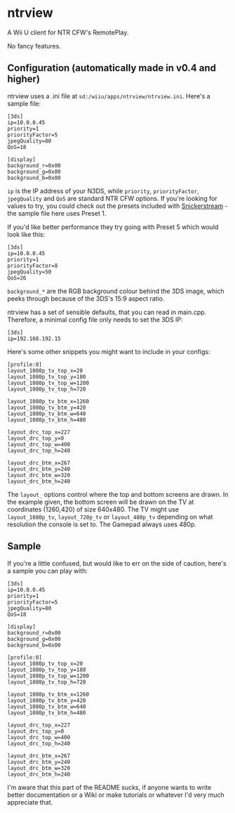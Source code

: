 # ntrview
A Wii U client for NTR CFW's RemotePlay.

No fancy features.

## Configuration (automatically made in v0.4 and higher)
ntrview uses a .ini file at `sd:/wiiu/apps/ntrview/ntrview.ini`. Here's a sample file:
```
[3ds]
ip=10.0.0.45
priority=1
priorityFactor=5
jpegQuality=80
QoS=18

[display]
background_r=0x00
background_g=0x00
background_b=0x00
```
`ip` is the IP address of your N3DS, while `priority`, `priorityFactor`, `jpegQuality` and `QoS` are standard NTR CFW options. If you're looking for values to try, you could check out the presets included with [Snickerstream](https://github.com/RattletraPM/Snickerstream/blob/master/Snickerstream.au3#L1039) - the sample file here uses Preset 1. 

If you'd like better performance they try going with Preset 5 which would look like this:
```
[3ds]
ip=10.0.0.45
priority=1
priorityFactor=8
jpegQuality=50
QoS=26
```

`background_*` are the RGB background colour behind the 3DS image, which peeks through because of the 3DS's 15:9 aspect ratio.

ntrview has a set of sensible defaults, that you can read in main.cpp. Therefore, a minimal config file only needs to set the 3DS IP:
```
[3ds]
ip=192.168.192.15
```

Here's some other snippets you might want to include in your configs:
```
[profile:0]
layout_1080p_tv_top_x=20
layout_1080p_tv_top_y=180
layout_1080p_tv_top_w=1200
layout_1080p_tv_top_h=720

layout_1080p_tv_btm_x=1260
layout_1080p_tv_btm_y=420
layout_1080p_tv_btm_w=640
layout_1080p_tv_btm_h=480

layout_drc_top_x=227
layout_drc_top_y=0
layout_drc_top_w=400
layout_drc_top_h=240

layout_drc_btm_x=267
layout_drc_btm_y=240
layout_drc_btm_w=320
layout_drc_btm_h=240
```
The `layout_` options control where the top and bottom screens are drawn. In the example given, the bottom screen will be drawn on the TV at coordinates (1260,420) of size 640x480. The TV might use `layout_1080p_tv`, `layout_720p_tv` or `layout_480p_tv` depending on what resolution the console is set to. The Gamepad always uses 480p.

## Sample
If you're a little confused, but would like to err on the side of caution, here's a sample you can play with:
```
[3ds]
ip=10.0.0.45
priority=1
priorityFactor=5
jpegQuality=80
QoS=18

[display]
background_r=0x00
background_g=0x00
background_b=0x00

[profile:0]
layout_1080p_tv_top_x=20
layout_1080p_tv_top_y=180
layout_1080p_tv_top_w=1200
layout_1080p_tv_top_h=720

layout_1080p_tv_btm_x=1260
layout_1080p_tv_btm_y=420
layout_1080p_tv_btm_w=640
layout_1080p_tv_btm_h=480

layout_drc_top_x=227
layout_drc_top_y=0
layout_drc_top_w=400
layout_drc_top_h=240

layout_drc_btm_x=267
layout_drc_btm_y=240
layout_drc_btm_w=320
layout_drc_btm_h=240
```

I'm aware that this part of the README sucks, if anyone wants to write better documentation or a Wiki or make tutorials or whatever I'd very much appreciate that.
